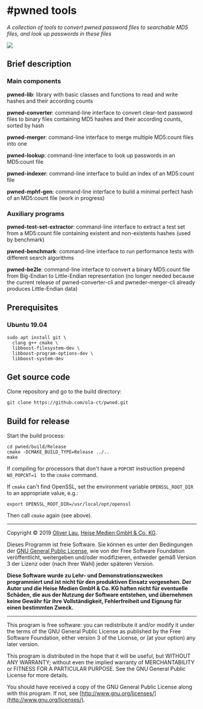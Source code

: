 # #pwned tools

_A collection of tools to convert pwned password files to searchable MD5 files, and look up passwords in these files_

![](https://img.shields.io/github/license/ola-ct/pwned.svg)

## Brief description

### Main components

**pwned-lib**: library with basic classes and functions to read and write hashes and their according counts

**pwned-converter**: command-line interface to convert clear-text password files to binary files containing MD5 hashes and their according counts, sorted by hash

**pwned-merger**: command-line interface to merge multiple MD5:count files into one

**pwned-lookup**: command-line interface to look up passwords in an MD5:count file

**pwned-indexer**: command-line interface to build an index of an MD5:count file

**pwned-mphf-gen**: command-line interface to build a minimal perfect hash of an MD5:count file (work in progress)


### Auxiliary programs

**pwned-test-set-extractor**: command-line interface to extract a test set from a MD5:count file containing existent and non-existents hashes (used by benchmark)

**pwned-benchmark**: command-line interface to run performance tests with different search algorithms

**pwned-be2le**: command-line interface to convert a binary MD5:count file from Big-Endian to Little-Endian representation (no longer needed because the current release of pwned-converter-cli and pwneder-merger-cli already produces Little-Endian data)


## Prerequisites

### Ubuntu 19.04

```
sudo apt install git \
  clang g++ cmake \
  libboost-filesystem-dev \
  libboost-program-options-dev \
  libboost-system-dev
```

## Get source code

Clone repository and go to the build directory:

```
git clone https://github.com/ola-ct/pwned.git
```

## Build for release

Start the build process:

```
cd pwned/build/Release
cmake -DCMAKE_BUILD_TYPE=Release ../..
make
```

If compiling for processors that don't have a `POPCNT` instruction prepend `NO_POPCNT=1 ` to the `cmake` command.

If `cmake` can't find OpenSSL, set the environment variable `OPENSSL_ROOT_DIR` to
an appropriate value, e.g.:

```
export OPENSSL_ROOT_DIR=/usr/local/opt/openssl
```

Then call `cmake` again (see above).


---

Copyright &copy; 2019 [Oliver Lau](mailto:ola@ct.de), [Heise Medien GmbH & Co. KG](http://www.heise.de/).

Dieses Programm ist freie Software. Sie können es unter den Bedingungen der [GNU General Public License](http://www.gnu.org/licenses/gpl-3.0), wie von der Free Software Foundation veröffentlicht, weitergeben und/oder modifizieren, entweder gemäß Version 3 der Lizenz oder (nach Ihrer Wahl) jeder späteren Version.

__Diese Software wurde zu Lehr- und Demonstrationszwecken programmiert und ist nicht für den produktiven Einsatz vorgesehen. Der Autor und die Heise Medien GmbH & Co. KG haften nicht für eventuelle Schäden, die aus der Nutzung der Software entstehen, und übernehmen keine Gewähr für ihre Vollständigkeit, Fehlerfreiheit und Eignung für einen bestimmten Zweck.__

---

This program is free software: you can redistribute it and/or modify it under the terms of the GNU General Public License as published by the Free Software Foundation, either version 3 of the License, or (at your option) any later version.

This program is distributed in the hope that it will be useful, but WITHOUT ANY WARRANTY; without even the implied warranty of MERCHANTABILITY or FITNESS FOR A PARTICULAR PURPOSE.  See the GNU General Public License for more details.

You should have received a copy of the GNU General Public License along with this program. If not, see [http://www.gnu.org/licenses/](http://www.gnu.org/licenses/).
